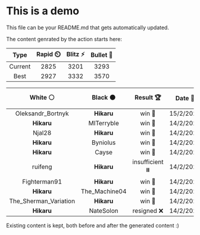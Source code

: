 # This is a demo

This file can be your README.md that gets automatically updated.

The content genrated by the action starts here:

<!--START_SECTION:chessStats-->
<!-- Automatically generated with https://github.com/Balastrong/chess-stats-action -->

| Type | Rapid ⏲️ | Blitz ⚡ | Bullet 🔫 |
|:---:|:---:|:---:|:---:|
| Current | 2825 | 3201 | 3293 |
| Best | 2927 | 3332 | 3570 |

| White ⚪ | Black ⚫ | Result 🏆 | Date 📅 | Position 🗺️ | Type 🕕 |
|:---:|:---:|:---:|:---:|:---:|:---:|
| Oleksandr_Bortnyk | **Hikaru** | win 🥇 | 15/2/2023 | <a href="http://www.ee.unb.ca/cgi-bin/tervo/fen.pl?select=r7/1p3k2/2p4p/1p1p2p1/1P1Pp2n/2P1P3/4NP1R/5K2 w - -">Link</a> | Blitz |
| **Hikaru** | MITerryble | win 🥇 | 14/2/2023 | <a href="http://www.ee.unb.ca/cgi-bin/tervo/fen.pl?select=6n1/pp3Q2/2p3pk/4p2p/P3q2P/1P4PB/2P4K/8 b - -">Link</a> | Blitz |
| Njal28 | **Hikaru** | win 🥇 | 14/2/2023 | <a href="http://www.ee.unb.ca/cgi-bin/tervo/fen.pl?select=7k/5r1p/p2p4/2pPb3/B5q1/5p2/PP1Qn1PP/4BR1K w - -">Link</a> | Blitz |
| **Hikaru** | Byniolus | win 🥇 | 14/2/2023 | <a href="http://www.ee.unb.ca/cgi-bin/tervo/fen.pl?select=1n6/q1R1rkp1/3Qp1p1/1B1p1pP1/P2P1P2/4r2P/7K/2R5 b - -">Link</a> | Blitz |
| **Hikaru** | Cayse | win 🥇 | 14/2/2023 | <a href="http://www.ee.unb.ca/cgi-bin/tervo/fen.pl?select=1rq2k1Q/p3bp2/1p6/2p2b1p/P2p1P2/1P1P1B1P/2P5/R1B3K1 b - -">Link</a> | Blitz |
| ruifeng | **Hikaru** | insufficient ⏸️ | 14/2/2023 | <a href="http://www.ee.unb.ca/cgi-bin/tervo/fen.pl?select=8/8/1K6/8/8/1k6/8/8 b - -">Link</a> | Blitz |
| Fighterman91 | **Hikaru** | win 🥇 | 14/2/2023 | <a href="http://www.ee.unb.ca/cgi-bin/tervo/fen.pl?select=1k6/1bp5/p4p2/1p6/n4N1P/2P1n3/PP6/1KBr4 w - -">Link</a> | Blitz |
| **Hikaru** | The_Machine04 | win 🥇 | 14/2/2023 | <a href="http://www.ee.unb.ca/cgi-bin/tervo/fen.pl?select=7k/1p3prp/1qbp1B2/8/1PQ1N3/7P/6PK/5R2 b - -">Link</a> | Blitz |
| The_Sherman_Variation | **Hikaru** | win 🥇 | 14/2/2023 | <a href="http://www.ee.unb.ca/cgi-bin/tervo/fen.pl?select=1r3rk1/6p1/8/p3p1B1/P2b3P/4pqP1/8/1R3RK1 w - -">Link</a> | Blitz |
| **Hikaru** | NateSolon | resigned ❌ | 14/2/2023 | <a href="http://www.ee.unb.ca/cgi-bin/tervo/fen.pl?select=8/8/p7/2p2pp1/2Pb1k2/rN6/P3K3/1B6 w - -">Link</a> | Blitz |

<!--END_SECTION:chessStats-->

Existing content is kept, both before and after the generated content :)
